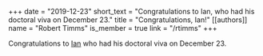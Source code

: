 +++
date = "2019-12-23"
short_text = "Congratulations to Ian, who had his doctoral viva on December 23."
title = "Congratulations, Ian!"
[[authors]]
   name = "Robert Timms"
   is_member = true
   link = "/rtimms"
+++


Congratulations to [Ian](/member/Roper) who had his doctoral viva on December 23.
